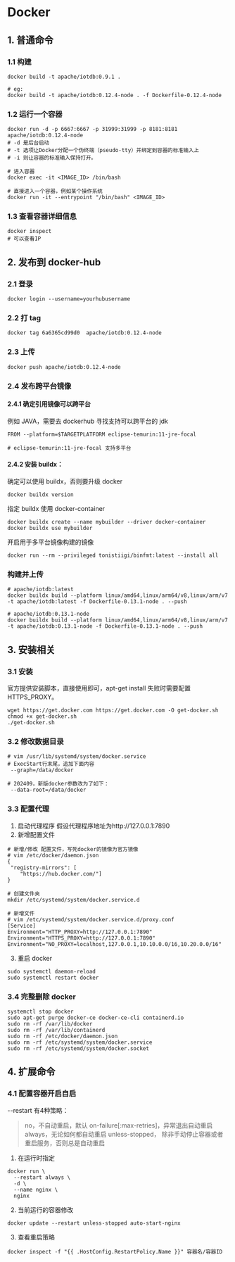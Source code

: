 # Docker

## 1. 普通命令

### 1.1 构建

```shell
docker build -t apache/iotdb:0.9.1 .

# eg:
docker build -t apache/iotdb:0.12.4-node . -f Dockerfile-0.12.4-node
```

### 1.2 运行一个容器

```shell
docker run -d -p 6667:6667 -p 31999:31999 -p 8181:8181 apache/iotdb:0.12.4-node
# -d 是后台启动
# -t 选项让Docker分配一个伪终端（pseudo-tty）并绑定到容器的标准输入上
# -i 则让容器的标准输入保持打开。

# 进入容器
docker exec -it <IMAGE_ID> /bin/bash

# 直接进入一个容器，例如某个操作系统
docker run -it --entrypoint "/bin/bash" <IMAGE_ID>
```

### 1.3 查看容器详细信息

```shell
docker inspect
# 可以查看IP
```

## 2. 发布到 docker-hub

### 2.1 登录

```shell
docker login --username=yourhubusername
```

### 2.2 打 tag

```shell
docker tag 6a6365cd99d0  apache/iotdb:0.12.4-node
```

### 2.3 上传

```shell
docker push apache/iotdb:0.12.4-node
```

### 2.4 发布跨平台镜像

#### 2.4.1 确定引用镜像可以跨平台

例如 JAVA，需要去 dockerhub 寻找支持可以跨平台的 jdk

```shell
FROM --platform=$TARGETPLATFORM eclipse-temurin:11-jre-focal

# eclipse-temurin:11-jre-focal 支持多平台
```

#### 2.4.2 安装 buildx：

确定可以使用 buildx，否则要升级 docker

```shell
docker buildx version
```

指定 buildx 使用 docker-container

```shell
docker buildx create --name mybuilder --driver docker-container
docker buildx use mybuilder
```

开启用于多平台镜像构建的镜像

```shell
docker run --rm --privileged tonistiigi/binfmt:latest --install all
```

### 构建并上传

```shell
# apache/iotdb:latest
docker buildx build --platform linux/amd64,linux/arm64/v8,linux/arm/v7 -t apache/iotdb:latest -f Dockerfile-0.13.1-node . --push

# apache/iotdb:0.13.1-node
docker buildx build --platform linux/amd64,linux/arm64/v8,linux/arm/v7 -t apache/iotdb:0.13.1-node -f Dockerfile-0.13.1-node . --push
```

## 3. 安装相关

### 3.1 安装

官方提供安装脚本，直接使用即可，apt-get install 失败时需要配置 HTTPS_PROXY。

```shell
wget https://get.docker.com https://get.docker.com -O get-docker.sh
chmod +x get-docker.sh
./get-docker.sh
```

### 3.2 修改数据目录

```shell
# vim /usr/lib/systemd/system/docker.service
# ExecStart行末尾，追加下面内容
 --graph=/data/docker

# 202409，新版docker参数改为了如下：
 --data-root=/data/docker
```

### 3.3 配置代理

1. 启动代理程序
   假设代理程序地址为http://127.0.0.1:7890
2. 新增配置文件

```shell
# 新增/修改 配置文件，写死docker的镜像为官方镜像
# vim /etc/docker/daemon.json
{
 "registry-mirrors": [
    "https://hub.docker.com/"]
}

# 创建文件夹
mkdir /etc/systemd/system/docker.service.d

# 新增文件
# vim /etc/systemd/system/docker.service.d/proxy.conf
[Service]
Environment="HTTP_PROXY=http://127.0.0.1:7890"
Environment="HTTPS_PROXY=http://127.0.0.1:7890"
Environment="NO_PROXY=localhost,127.0.0.1,10.10.0.0/16,10.20.0.0/16"
```

3. 重启 docker

```shell
sudo systemctl daemon-reload
sudo systemctl restart docker
```

### 3.4 完整删除 docker

```shell
systemctl stop docker
sudo apt-get purge docker-ce docker-ce-cli containerd.io
sudo rm -rf /var/lib/docker
sudo rm -rf /var/lib/containerd
sudo rm -rf /etc/docker/daemon.json
sudo rm -rf /etc/systemd/system/docker.service
sudo rm -rf /etc/systemd/system/docker.socket

```

## 4. 扩展命令

### 4.1 配置容器开启自启

--restart 有4种策略：
  > no，不自动重启，默认
  > on-failure[:max-retries]，异常退出自动重启
  > always，无论如何都自动重启
  > unless-stopped， 除非手动停止容器或者重启服务，否则总是自动重启


1. 在运行时指定

``` shell
docker run \
  --restart always \
  -d \
  --name nginx \
  nginx
```

2. 当前运行的容器修改
``` shell
docker update --restart unless-stopped auto-start-nginx
```

3. 查看重启策略
``` shell
docker inspect -f "{{ .HostConfig.RestartPolicy.Name }}" 容器名/容器ID
```


